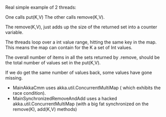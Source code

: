 Real simple example of 2 threads:

One calls put(K,V)
The other calls remove(K,V).

The remove(K,V), just adds up the size of the returned set into a counter variable.

The threads loop over a int value range, hitting the same key in the map.
This means the map can contain for the K a set of Int values.

The overall number of items in all the sets returned by .remove, should be the total number of
values set in the put(K,V).

If we do get the same number of values back, some values have gone missing.

- MainAkkaCmm uses akka.util.ConcurrentMultiMap  ( which exhibits the race condition).
- MainSynchronizedRemoveAndAdd uses a hacked akka.util.ConcurrentMultiMap (with a big fat synchronized on the remove(K), add(K,V) methods)

